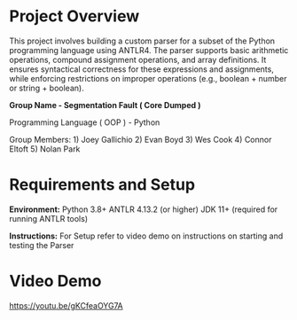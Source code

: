 # Project Overview

  This project involves building a custom parser for a subset of the Python programming language using ANTLR4. The parser supports basic arithmetic operations, compound assignment operations, and array definitions. It ensures syntactical correctness for these   expressions and assignments, while enforcing restrictions on improper operations (e.g., boolean + number or string + boolean).


  **Group Name - Segmentation Fault ( Core Dumped )**

  Programming Language ( OOP ) - Python

  Group Members:
    1) Joey Gallichio
    2) Evan Boyd
    3) Wes Cook
    4) Connor Eltoft
    5) Nolan Park

# Requirements and Setup

  **Environment:**
    Python 3.8+
    ANTLR 4.13.2 (or higher)
    JDK 11+ (required for running ANTLR tools)

  **Instructions:**
    For Setup refer to video demo on instructions on starting and testing the Parser

# Video Demo
https://youtu.be/gKCfeaOYG7A
